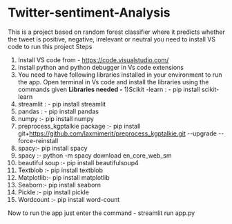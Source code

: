 # Twitter-sentiment-Analysis
This is a project based on random forest classifier where it predicts whether the tweet is positive, negative, irrelevant or neutral
you need to install VS code to run this project
Steps
1) Install VS code from - https://code.visualstudio.com/
2) install python and python debugger in Vs code extensions
3) You need to have following libraries installed in your environment to run the app. Open terminal in Vs code and install the libraries using the commands given
**Libraries needed -**
1)Scikit -learn : -   pip install scikit-learn
2) streamlit : - pip install streamlit
3) pandas : - pip install pandas
4) numpy :- pip install numpy
5) preprocess_kgptalkie package :- pip install git+https://github.com/laxmimerit/preprocess_kgptalkie.git --upgrade --force-reinstall
6) spacy:- pip install spacy
7) spacy :- python -m spacy download en_core_web_sm
8) beautiful soup :- pip install beautifulsoup4
9) Textblob :- pip install textblob
10) Matplotlib:- pip install matplotlib
11) Seaborn:- pip install seaborn
12) Pickle :- pip install pickle
13) Wordcount :- pip install word-count

Now to run the app
just enter the command - streamlit run app.py
